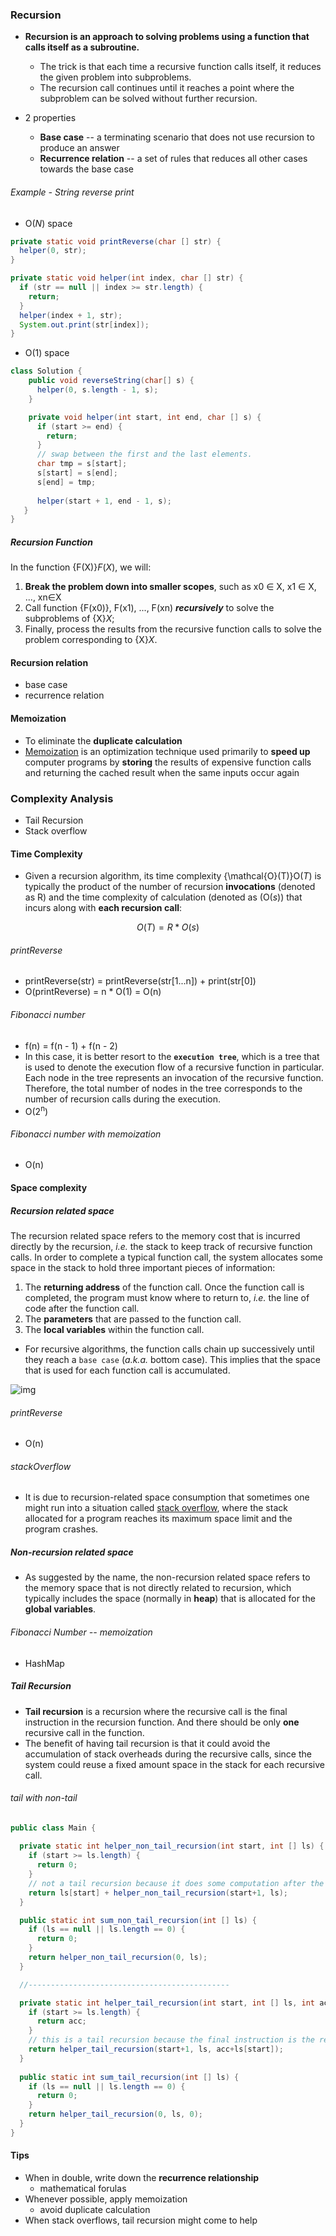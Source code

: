 ### Recursion

* **Recursion is an approach to solving problems using a function that calls itself as a subroutine.**
  *  The trick is that each time a recursive function calls itself, it reduces the given problem into subproblems.
  * The recursion call continues until it reaches a point where the subproblem can be solved without further recursion.

* 2 properties
  * **Base case** -- a terminating scenario that does not use recursion to produce an answer
  * **Recurrence relation** -- a set of rules that reduces all other cases towards the base case

###### Example - String reverse print

* O(*N*) space

```java
private static void printReverse(char [] str) {
  helper(0, str);
}

private static void helper(int index, char [] str) {
  if (str == null || index >= str.length) {
    return;
  }
  helper(index + 1, str);
  System.out.print(str[index]);
}
```

* O(1) space

```java
class Solution {
    public void reverseString(char[] s) {
      helper(0, s.length - 1, s);
    }

    private void helper(int start, int end, char [] s) {
      if (start >= end) {
        return;
      } 
      // swap between the first and the last elements.
      char tmp = s[start];
      s[start] = s[end];
      s[end] = tmp;
       
      helper(start + 1, end - 1, s);
   }
}
```

##### Recursion Function

In the function {F(X)}*F*(*X*), we will:

1. **Break the problem down into smaller scopes**, such as x0 ∈ X, x1 ∈ X, ..., xn∈X
2. Call function {F(x0)}, F(x1), ..., F(xn) ***recursively*** to solve the subproblems of {X}*X*;
3. Finally, process the results from the recursive function calls to solve the problem corresponding to {X}*X*.

#### Recursion relation

* base case
* recurrence relation

#### Memoization

* To eliminate the **duplicate calculation**
* [Memoization](https://en.wikipedia.org/wiki/Memoization) is an optimization technique used primarily to **speed up** computer programs by **storing** the results of expensive function calls and returning the cached result when the same inputs occur again



### Complexity Analysis

* Tail Recursion
* Stack overflow

#### Time Complexity

* Given a recursion algorithm, its time complexity {\mathcal{O}(T)}O(*T*) is typically the product of the number of recursion **invocations** (denoted as R) and the time complexity of calculation (denoted as (O(*s*)) that incurs along with **each recursion call**:

$$
O(T) = R*O(s)
$$



###### printReverse

* printReverse(str) = printReverse(str[1...n]) + print(str[0])
* O(printReverse) = n * O(1) = O(n)

###### Fibonacci number

* f(n) = f(n - 1) + f(n - 2)
* In this case, it is better resort to the **`execution tree`**, which is a tree that is used to denote the execution flow of a recursive function in particular. Each node in the tree represents an invocation of the recursive function. Therefore, the total number of nodes in the tree corresponds to the number of recursion calls during the execution.
* O(2<sup>n</sup>)

###### Fibonacci number with memoization

* O(n)

#### Space complexity

##### Recursion related space

The recursion related space refers to the memory cost that is incurred directly by the recursion, *i.e.* the stack to keep track of recursive function calls. In order to complete a typical function call, the system allocates some space in the stack to hold three important pieces of information:

1. The **returning address** of the function call. Once the function call is completed, the program must know where to return to, *i.e.* the line of code after the function call.
2. The **parameters** that are passed to the function call. 
3. The **local variables** within the function call.

* For recursive algorithms, the function calls chain up successively until they reach a `base case` (*a.k.a.* bottom case). This implies that the space that is used for each function call is accumulated.

![img](https://assets.leetcode.com/uploads/2019/01/25/card_recursion_stack.png)

###### printReverse

* O(n)

###### stackOverflow

* It is due to recursion-related space consumption that sometimes one might run into a situation called [stack overflow](https://en.wikipedia.org/wiki/Stack_overflow), where the stack allocated for a program reaches its maximum space limit and the program crashes.

##### Non-recursion related space

* As suggested by the name, the non-recursion related space refers to the memory space that is not directly related to recursion, which typically includes the space (normally in **heap**) that is allocated for the **global variables**.

###### Fibonacci Number -- memoization

* HashMap

##### Tail Recursion

* **Tail recursion** is a recursion where the recursive call is the final instruction in the recursion function. And there should be only **one** recursive call in the function.
* The benefit of having tail recursion is that it could avoid the accumulation of stack overheads during the recursive calls, since the system could reuse a fixed amount space in the stack for each recursive call. 

###### tail with non-tail

```java
public class Main {
    
  private static int helper_non_tail_recursion(int start, int [] ls) {
    if (start >= ls.length) {
      return 0;
    }
    // not a tail recursion because it does some computation after the recursive call returned.
    return ls[start] + helper_non_tail_recursion(start+1, ls);
  }

  public static int sum_non_tail_recursion(int [] ls) {
    if (ls == null || ls.length == 0) {
      return 0;
    }
    return helper_non_tail_recursion(0, ls);
  }

  //---------------------------------------------

  private static int helper_tail_recursion(int start, int [] ls, int acc) {
    if (start >= ls.length) {
      return acc;
    }
    // this is a tail recursion because the final instruction is the recursive call.
    return helper_tail_recursion(start+1, ls, acc+ls[start]);
  }
    
  public static int sum_tail_recursion(int [] ls) {
    if (ls == null || ls.length == 0) {
      return 0;
    }
    return helper_tail_recursion(0, ls, 0);
  }
}
```



#### Tips

* When in double, write down the **recurrence relationship**
  * mathematical forulas
* Whenever possible, apply memoization
  * avoid duplicate calculation
* When stack overflows, tail recursion might come to help